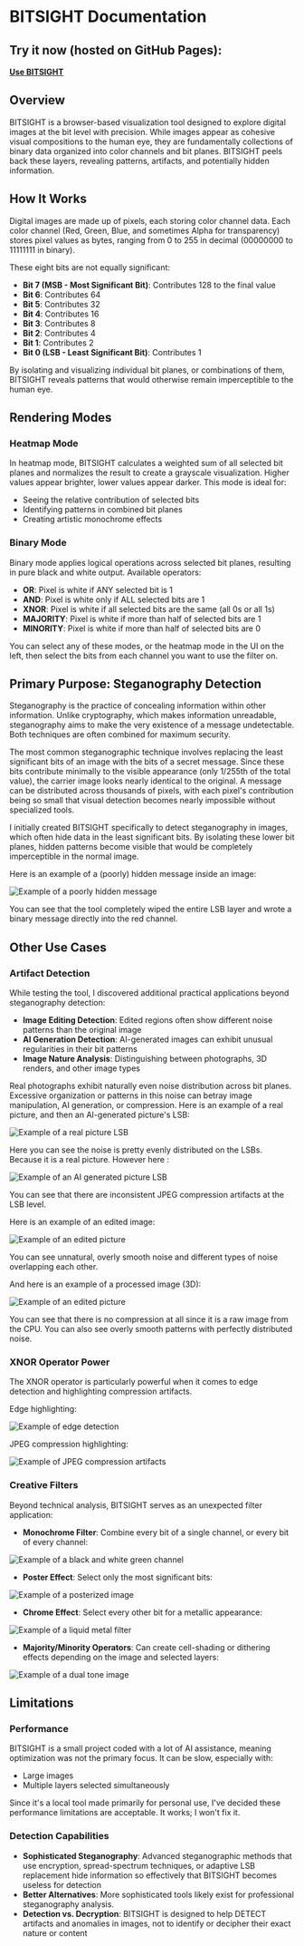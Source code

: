 # BITSIGHT Documentation

## Try it now (hosted on GitHub Pages):
**[Use BITSIGHT](https://marchisantino.github.io/BITSIGHT-steganographic-imager/BITSIGHT.html)**

## Overview

BITSIGHT is a browser-based visualization tool designed to explore digital images at the bit level with precision. While images appear as cohesive visual compositions to the human eye, they are fundamentally collections of binary data organized into color channels and bit planes. BITSIGHT peels back these layers, revealing patterns, artifacts, and potentially hidden information.

## How It Works

Digital images are made up of pixels, each storing color channel data. Each color channel (Red, Green, Blue, and sometimes Alpha for transparency) stores pixel values as bytes, ranging from 0 to 255 in decimal (00000000 to 11111111 in binary).

These eight bits are not equally significant:
- **Bit 7 (MSB - Most Significant Bit)**: Contributes 128 to the final value
- **Bit 6**: Contributes 64
- **Bit 5**: Contributes 32
- **Bit 4**: Contributes 16
- **Bit 3**: Contributes 8
- **Bit 2**: Contributes 4
- **Bit 1**: Contributes 2
- **Bit 0 (LSB - Least Significant Bit)**: Contributes 1

By isolating and visualizing individual bit planes, or combinations of them, BITSIGHT reveals patterns that would otherwise remain imperceptible to the human eye.

## Rendering Modes

### Heatmap Mode

In heatmap mode, BITSIGHT calculates a weighted sum of all selected bit planes and normalizes the result to create a grayscale visualization. Higher values appear brighter, lower values appear darker. This mode is ideal for:
- Seeing the relative contribution of selected bits
- Identifying patterns in combined bit planes
- Creating artistic monochrome effects

### Binary Mode

Binary mode applies logical operations across selected bit planes, resulting in pure black and white output. Available operators:

- **OR**: Pixel is white if ANY selected bit is 1
- **AND**: Pixel is white only if ALL selected bits are 1
- **XNOR**: Pixel is white if all selected bits are the same (all 0s or all 1s)
- **MAJORITY**: Pixel is white if more than half of selected bits are 1
- **MINORITY**: Pixel is white if more than half of selected bits are 0

You can select any of these modes, or the heatmap mode in the UI on the left, then select the bits from each channel you want to use the filter on.

## Primary Purpose: Steganography Detection

Steganography is the practice of concealing information within other information. Unlike cryptography, which makes information unreadable, steganography aims to make the very existence of a message undetectable. Both techniques are often combined for maximum security.

The most common steganographic technique involves replacing the least significant bits of an image with the bits of a secret message. Since these bits contribute minimally to the visible appearance (only 1/255th of the total value), the carrier image looks nearly identical to the original. A message can be distributed across thousands of pixels, with each pixel's contribution being so small that visual detection becomes nearly impossible without specialized tools.

I initially created BITSIGHT specifically to detect steganography in images, which often hide data in the least significant bits. By isolating these lower bit planes, hidden patterns become visible that would be completely imperceptible in the normal image.

Here is an example of a (poorly) hidden message inside an image:

![Example of a poorly hidden message](./images/steganography.png)

You can see that the tool completely wiped the entire LSB layer and wrote a binary message directly into the red channel.

## Other Use Cases

### Artifact Detection

While testing the tool, I discovered additional practical applications beyond steganography detection:
- **Image Editing Detection**: Edited regions often show different noise patterns than the original image
- **AI Generation Detection**: AI-generated images can exhibit unusual regularities in their bit patterns
- **Image Nature Analysis**: Distinguishing between photographs, 3D renders, and other image types

Real photographs exhibit naturally even noise distribution across bit planes. Excessive organization or patterns in this noise can betray image manipulation, AI generation, or compression. Here is an example of a real picture, and then an AI-generated picture's LSB:

![Example of a real picture LSB](./images/real.png)

Here you can see the noise is pretty evenly distributed on the LSBs. Because it is a real picture.
However here :

![Example of an AI generated picture LSB](./images/AI.png)

You can see that there are inconsistent JPEG compression artifacts at the LSB level.

Here is an example of an edited image:

![Example of an edited picture](./images/photoshoped.png)

You can see unnatural, overly smooth noise and different types of noise overlapping each other.

And here is an example of a processed image (3D):

![Example of an edited picture](./images/3D.png)

You can see that there is no compression at all since it is a raw image from the CPU. You can also see overly smooth patterns with perfectly distributed noise.

### XNOR Operator Power

The XNOR operator is particularly powerful when it comes to edge detection and highlighting compression artifacts.

Edge highlighting:

![Example of edge detection](./images/edgedetection.png)

JPEG compression highlighting:

![Example of JPEG compression artifacts](./images/JPEGcompression.png)

### Creative Filters

Beyond technical analysis, BITSIGHT serves as an unexpected filter application:

- **Monochrome Filter**: Combine every bit of a single channel, or every bit of every channel:

![Example of a black and white green channel](./images/blackNwhite.png)

- **Poster Effect**: Select only the most significant bits:

![Example of a posterized image](./images/poster.png)

- **Chrome Effect**: Select every other bit for a metallic appearance:

![Example of a liquid metal filter](./images/chrome.png)

- **Majority/Minority Operators**: Can create cell-shading or dithering effects depending on the image and selected layers:

![Example of a dual tone image](./images/dualtone.png)

## Limitations

### Performance

BITSIGHT is a small project coded with a lot of AI assistance, meaning optimization was not the primary focus. It can be slow, especially with:
- Large images
- Multiple layers selected simultaneously

Since it's a local tool made primarily for personal use, I've decided these performance limitations are acceptable. It works; I won't fix it.

### Detection Capabilities

- **Sophisticated Steganography**: Advanced steganographic methods that use encryption, spread-spectrum techniques, or adaptive LSB replacement hide information so effectively that BITSIGHT becomes useless for detection
- **Better Alternatives**: More sophisticated tools likely exist for professional steganography analysis.
- **Detection vs. Decryption**: BITSIGHT is designed to help DETECT artifacts and anomalies in images, not to identify or decipher their exact nature or content
